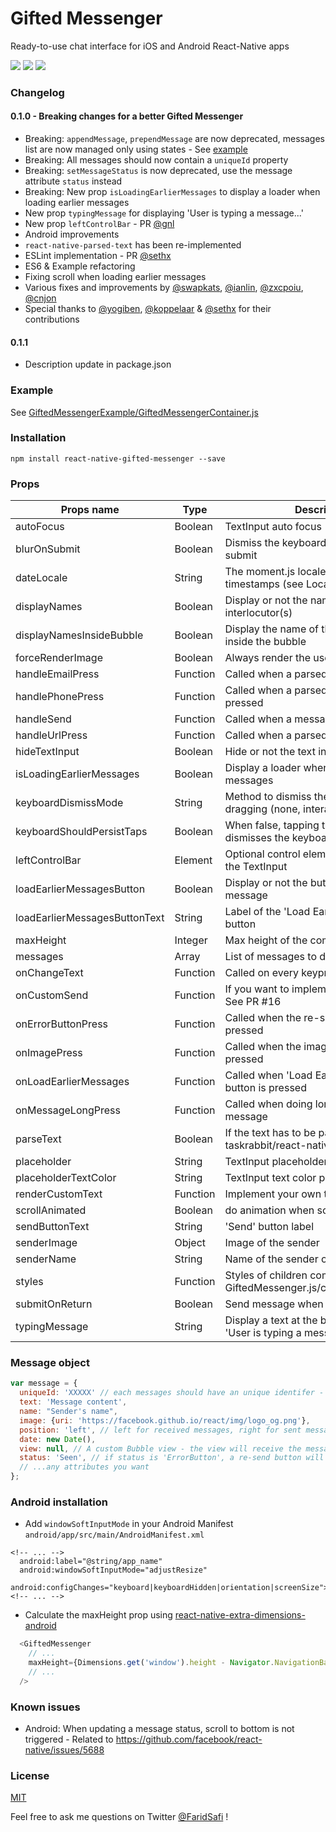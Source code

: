 # Gifted Messenger
Ready-to-use chat interface for iOS and Android React-Native apps

![](https://raw.githubusercontent.com/FaridSafi/react-native-gifted-messenger/master/screenshots/capture.gif)
![](https://raw.githubusercontent.com/FaridSafi/react-native-gifted-messenger/master/screenshots/messenger-1.png)
![](https://raw.githubusercontent.com/FaridSafi/react-native-gifted-messenger/master/screenshots/messenger-2.png)


### Changelog
#### 0.1.0 - Breaking changes for a better Gifted Messenger
- Breaking: `appendMessage`, `prependMessage` are now deprecated, messages list are now managed only using states - See [example](https://github.com/FaridSafi/react-native-gifted-messenger/blob/master/GiftedMessengerExample/GiftedMessengerContainer.js)
- Breaking: All messages should now contain a `uniqueId` property
- Breaking: `setMessageStatus` is now deprecated, use the message attribute `status` instead
- Breaking: New prop `isLoadingEarlierMessages` to display a loader when loading earlier messages
- New prop `typingMessage` for displaying 'User is typing a message...'
- New prop `leftControlBar` - PR [@gnl](https://github.com/gnl)
- Android improvements
- `react-native-parsed-text` has been re-implemented
- ESLint implementation - PR [@sethx](https://github.com/sethx)
- ES6 & Example refactoring
- Fixing scroll when loading earlier messages
- Various fixes and improvements by [@swapkats](https://github.com/swapkats), [@ianlin](https://github.com/ianlin), [@zxcpoiu](https://github.com/zxcpoiu), [@cnjon](https://github.com/cnjon)
- Special thanks to [@yogiben](https://github.com/yogiben), [@koppelaar](https://github.com/koppelaar) & [@sethx](https://github.com/sethx) for their contributions
#### 0.1.1
- Description update in package.json

### Example
See [GiftedMessengerExample/GiftedMessengerContainer.js](https://raw.githubusercontent.com/FaridSafi/react-native-gifted-messenger/master/GiftedMessengerExample/GiftedMessengerContainer.js)

### Installation
```npm install react-native-gifted-messenger --save```

### Props


| Props name                    | Type     | Description                                                                | Platform | Default                          |
| ----------------------------- | -------- | -------------------------------------------------------------------------- | -------- | -------------------------------- |
| autoFocus                     | Boolean  | TextInput auto focus                                                       | Both     | true                             |
| blurOnSubmit                  | Boolean  | Dismiss the keyboard when clicking on submit                               | Both     | false                            |
| dateLocale                    | String   | The moment.js locale used for displaying timestamps (see Locale.js)        | Both     | ''                               |
| displayNames                  | Boolean  | Display or not the name of the interlocutor(s)                             | Both     | true                             |
| displayNamesInsideBubble      | Boolean  | Display the name of the interlocutor(s) inside the bubble                  | Both     | false                            |
| forceRenderImage              | Boolean  | Always render the users images (avatar)                                    | Both     | false                            |
| handleEmailPress              | Function | Called when a parsed email is pressed                                      | iOS      | (email) => {}                    |
| handlePhonePress              | Function | Called when a parsed phone number is pressed                               | iOS      | (phone) => {}                    |
| handleSend                    | Function | Called when a message is Sent                                              | Both     | (message, rowID) => {}           |
| handleUrlPress                | Function | Called when a parsed url is pressed                                        | iOS      | (url) => {}                      |
| hideTextInput                 | Boolean  | Hide or not the text input                                                 | Both     | false                            |
| isLoadingEarlierMessages      | Boolean  | Display a loader when loading earlier messages                             | Both     | false                            |
| keyboardDismissMode           | String   | Method to dismiss the keyboard when dragging (none, interactive, on-drag)  | Both     | interactive                      |
| keyboardShouldPersistTaps     | Boolean  | When false, tapping the scrollview dismisses the keyboard.                 | Both     | true                             |
| leftControlBar                | Element  | Optional control element displayed left of the TextInput                   | Both     | null                             |
| loadEarlierMessagesButton     | Boolean  | Display or not the button to load earlier message                          | Both     | false                            |
| loadEarlierMessagesButtonText | String   | Label of the 'Load Earlier Messages' button                                | Both     | 'Load earlier messages'          |
| maxHeight                     | Integer  | Max height of the component                                                | Both     | Dimensions.get('window').height  |
| messages                      | Array    | List of messages to display                                                | Both     | []                               |
| onChangeText                  | Function | Called on every keypress in the TextInput                                  | Both     | (text) => {}                     |
| onCustomSend                  | Function | If you want to implement a progress bar. See PR #16                        | Both     | (message) => {}                  |
| onErrorButtonPress            | Function | Called when the re-send button is pressed                                  | Both     | (message, rowID) => {}           |
| onImagePress                  | Function | Called when the image of a message is pressed                              | Both     | (rowData, rowID) => {}           |
| onLoadEarlierMessages         | Function | Called when 'Load Earlier Message' button is pressed                       | Both     | (oldestMessage, callback) => {}  |
| onMessageLongPress            | Function | Called when doing long press on a message                                  | Both     | () => {}                         |
| parseText                     | Boolean  | If the text has to be parsed with taskrabbit/react-native-parsed-text      | iOS      | true                             |
| placeholder                   | String   | TextInput placeholder                                                      | Both     | 'Type a message...'              |
| placeholderTextColor          | String   | TextInput text color placeholder                                           | Both     | '#ccc'                           |
| renderCustomText              | Function | Implement your own text rendering                                          | Both     | (rowData) => {}                  |
| scrollAnimated                | Boolean  | do animation when scrolling                                                | Both     | true                             |
| sendButtonText                | String   | 'Send' button label                                                        | Both     | 'Send'                           |
| senderImage                   | Object   | Image of the sender                                                        | Both     | null                             |
| senderName                    | String   | Name of the sender of the messages                                         | Both     | 'Sender'                         |
| styles                        | Function | Styles of children components - See GiftedMessenger.js/componentWillMount  | Both     | {}                               |
| submitOnReturn                | Boolean  | Send message when clicking on submit                                       | Both     | false                            |
| typingMessage                 | String   | Display a text at the bottom of the list. Eg: 'User is typing a message'   | Both     | ''                               |


### Message object

```js
var message = {
  uniqueId: 'XXXXX' // each messages should have an unique identifer - mandatory
  text: 'Message content',
  name: "Sender's name",
  image: {uri: 'https://facebook.github.io/react/img/logo_og.png'},
  position: 'left', // left for received messages, right for sent messages, center for server messages
  date: new Date(),
  view: null, // A custom Bubble view - the view will receive the message attributes as props
  status: 'Seen', // if status is 'ErrorButton', a re-send button will be displayed
  // ...any attributes you want
};
```

### Android installation
- Add `windowSoftInputMode` in your Android Manifest `android/app/src/main/AndroidManifest.xml`
```
<!-- ... -->
  android:label="@string/app_name"
  android:windowSoftInputMode="adjustResize"
  android:configChanges="keyboard|keyboardHidden|orientation|screenSize">
<!-- ... -->
```
- Calculate the maxHeight prop using [react-native-extra-dimensions-android](https://github.com/jaysoo/react-native-extra-dimensions-android)
```js
  <GiftedMessenger
    // ...
    maxHeight={Dimensions.get('window').height - Navigator.NavigationBar.Styles.General.NavBarHeight - ExtraDimensions.get('STATUS_BAR_HEIGHT')}
    // ...
  />
```

### Known issues
- Android: When updating a message status, scroll to bottom is not triggered - Related to https://github.com/facebook/react-native/issues/5688


### License

[MIT](LICENSE)


Feel free to ask me questions on Twitter [@FaridSafi](https://www.twitter.com/FaridSafi) !
